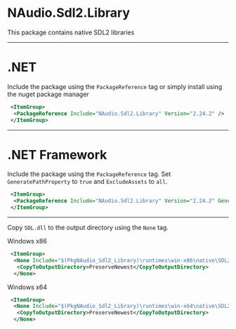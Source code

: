 # NAudio.Sdl2.Library
This package contains native SDL2 libraries

---
# .NET
Include the package using the `PackageReference` tag or simply install using the nuget package manager
```xml
 <ItemGroup>
  <PackageReference Include="NAudio.Sdl2.Library" Version="2.24.2" />
 </ItemGroup>
```
---
# .NET Framework
Include the package using the `PackageReference` tag. Set `GeneratePathProperty` to `true` and `ExcludeAssets` to `all`.
```xml
 <ItemGroup>
  <PackageReference Include="NAudio.Sdl2.Library" Version="2.24.2" GeneratePathProperty="true" ExcludeAssets="all"/>
 </ItemGroup>
```
---

Copy `SDL.dll` to the output directory using the `None` tag.

Windows x86
```xml
 <ItemGroup>
  <None Include="$(PkgNAudio_Sdl2_Library)\runtimes\win-x86\native\SDL2.dll">
   <CopyToOutputDirectory>PreserveNewest</CopyToOutputDirectory>
  </None>
```

Windows x64
```xml
 <ItemGroup>
  <None Include="$(PkgNAudio_Sdl2_Library)\runtimes\win-x64\native\SDL2.dll">
   <CopyToOutputDirectory>PreserveNewest</CopyToOutputDirectory>
  </None>
```
